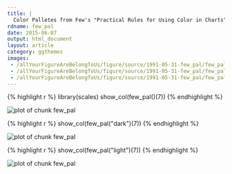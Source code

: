 ```yaml
---
title: |
  Color Palletes from Few's "Practical Rules for Using Color in Charts"
rdname: few_pal
date: 2015-06-07
output: html_document
layout: article
category: ggthemes
images:
 - /allYourFigureAreBelongToUs/figure/source/1991-05-31-few_pal/few_pal-1.png
 - /allYourFigureAreBelongToUs/figure/source/1991-05-31-few_pal/few_pal-2.png
 - /allYourFigureAreBelongToUs/figure/source/1991-05-31-few_pal/few_pal-3.png
---
```





{% highlight r %}
library(scales)
show_col(few_pal()(7))
{% endhighlight %}

![plot of chunk few_pal](/allYourFigureAreBelongToUs/figure/source/1991-05-31-few_pal/few_pal-1.png) 

{% highlight r %}
show_col(few_pal("dark")(7))
{% endhighlight %}

![plot of chunk few_pal](/allYourFigureAreBelongToUs/figure/source/1991-05-31-few_pal/few_pal-2.png) 

{% highlight r %}
show_col(few_pal("light")(7))
{% endhighlight %}

![plot of chunk few_pal](/allYourFigureAreBelongToUs/figure/source/1991-05-31-few_pal/few_pal-3.png) 